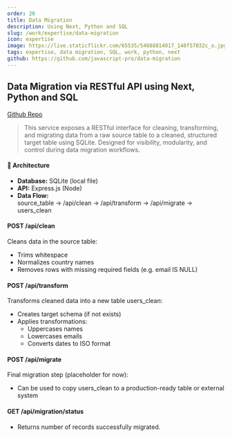 ```yaml
---
order: 20
title: Data Migration
description: Using Next, Python and SQL
slug: /work/expertise/data-migration
icon: expertise
image: https://live.staticflickr.com/65535/54688814017_148f57032c_o.jpg
tags: expertise, data migration, SQL, work, python, next
github: https://github.com/javascript-pro/data-migration
---
```


## Data Migration via RESTful API using Next, Python and SQL

[Github Repo](https://github.com/javascript-pro/data-migration)

> This service exposes a RESTful interface for cleaning, transforming, and migrating data from a raw source table to a cleaned, structured target table using SQLite. Designed for visibility, modularity, and control during data migration workflows.

#### 🧱 Architecture

- **Database:** SQLite (local file)
- **API:** Express.js (Node)
- **Data Flow:**  
  source_table → /api/clean → /api/transform → /api/migrate → users_clean

#### POST /api/clean

Cleans data in the source table:

- Trims whitespace
- Normalizes country names
- Removes rows with missing required fields (e.g. email IS NULL)

#### POST /api/transform

Transforms cleaned data into a new table users_clean:

- Creates target schema (if not exists)
- Applies transformations:
  - Uppercases names
  - Lowercases emails
  - Converts dates to ISO format

#### POST /api/migrate

Final migration step (placeholder for now):

- Can be used to copy users_clean to a production-ready table or external system

#### GET /api/migration/status

- Returns number of records successfully migrated.
